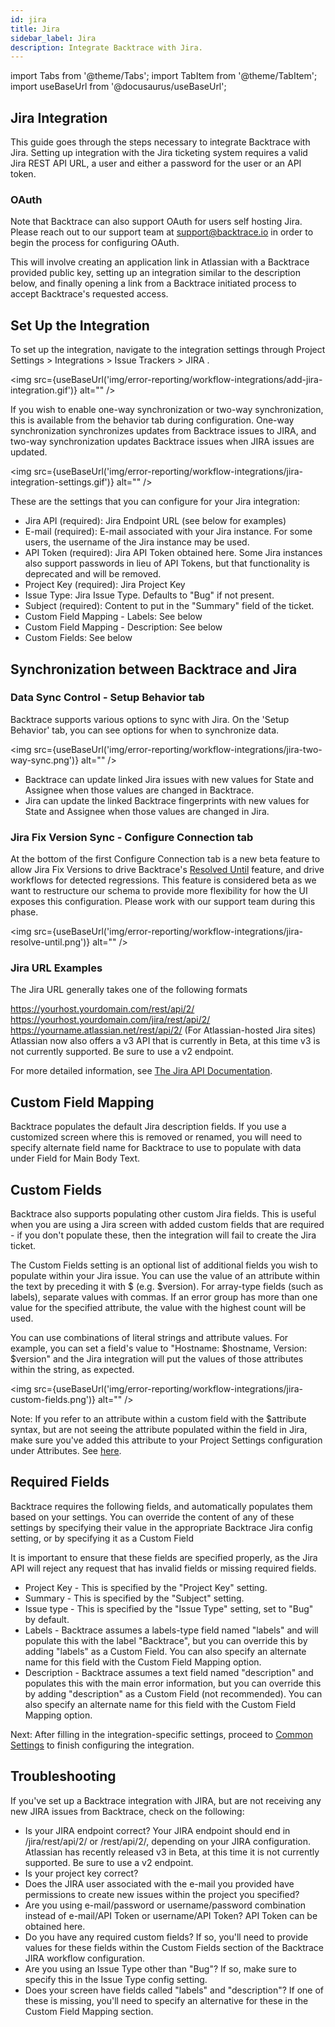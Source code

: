 ```yaml
---
id: jira
title: Jira
sidebar_label: Jira
description: Integrate Backtrace with Jira.
---
```

import Tabs from '@theme/Tabs';
import TabItem from '@theme/TabItem';
import useBaseUrl from '@docusaurus/useBaseUrl';

## Jira Integration
This guide goes through the steps necessary to integrate Backtrace with Jira. Setting up integration with the Jira ticketing system requires a valid Jira REST API URL, a user and either a password for the user or an API token.

### OAuth
Note that Backtrace can also support OAuth for users self hosting Jira. Please reach out to our support team at support@backtrace.io in order to begin the process for configuring OAuth.

This will involve creating an application link in Atlassian with a Backtrace provided public key, setting up an integration similar to the description below, and finally opening a link from a Backtrace initiated process to accept Backtrace's requested access.

## Set Up the Integration
To set up the integration, navigate to the integration settings through Project Settings > Integrations > Issue Trackers > JIRA .

<img src={useBaseUrl('img/error-reporting/workflow-integrations/add-jira-integration.gif')} alt="" />

If you wish to enable one-way synchronization or two-way synchronization, this is available from the behavior tab during configuration. One-way synchronization synchronizes updates from Backtrace issues to JIRA, and two-way synchronization updates Backtrace issues when JIRA issues are updated.

<img src={useBaseUrl('img/error-reporting/workflow-integrations/jira-integration-settings.gif')} alt="" />

These are the settings that you can configure for your Jira integration:
- Jira API (required): Jira Endpoint URL (see below for examples)
- E-mail (required): E-mail associated with your Jira instance. For some users, the username of the Jira instance may be used.
- API Token (required):  Jira API Token obtained here. Some Jira instances also support passwords in lieu of API Tokens, but that functionality is deprecated and will be removed.
- Project Key (required): Jira Project Key
- Issue Type: Jira Issue Type.  Defaults to "Bug" if not present.
- Subject (required): Content to put in the "Summary" field of the ticket.
- Custom Field Mapping - Labels: See below
- Custom Field Mapping - Description: See below
- Custom Fields: See below

## Synchronization between Backtrace and Jira
### Data Sync Control - Setup Behavior tab
Backtrace supports various options to sync with Jira. On the 'Setup Behavior' tab, you can see options for when to synchronize data.

<img src={useBaseUrl('img/error-reporting/workflow-integrations/jira-two-way-sync.png')} alt="" />

- Backtrace can update linked Jira issues with new values for State and Assignee when those values are changed in Backtrace.
- Jira can update the linked Backtrace fingerprints with new values for State and Assignee when those values are changed in Jira.

### Jira Fix Version Sync - Configure Connection tab
At the bottom of the first Configure Connection tab is a new beta feature to allow Jira Fix Versions to drive Backtrace's [Resolved Until](/error-reporting/web-console/triage/#reopen-criteria---mute-or-resolve-until) feature, and drive workflows for detected regressions. This feature is considered beta as we want to restructure our schema to provide more flexibility for how the UI exposes this configuration. Please work with our support team during this phase.

<img src={useBaseUrl('img/error-reporting/workflow-integrations/jira-resolve-until.png')} alt="" />

### Jira URL Examples
The Jira URL generally takes one of the following formats

https://yourhost.yourdomain.com/rest/api/2/
https://yourhost.yourdomain.com/jira/rest/api/2/
https://yourname.atlassian.net/rest/api/2/ (For Atlassian-hosted Jira sites)
Atlassian now also offers a v3 API that is currently in Beta, at this time v3 is not currently supported. Be sure to use a v2 endpoint.

For more detailed information, see [The Jira API Documentation](https://developer.atlassian.com/server/jira/platform/rest-apis/).

## Custom Field Mapping
Backtrace populates the default Jira description fields. If you use a customized screen where this is removed or renamed, you will need to specify alternate field name for Backtrace to use to populate with data under Field for Main Body Text.

## Custom Fields
Backtrace also supports populating other custom Jira fields.  This is useful when you are using a Jira screen with added custom fields that are required - if you don't populate these, then the integration will fail to create the Jira ticket.

The Custom Fields setting is an optional list of additional fields you wish to populate within your Jira issue. You can use the value of an attribute within the text by preceding it with $ (e.g. $version). For array-type fields (such as labels), separate values with commas. If an error group has more than one value for the specified attribute, the value with the highest count will be used.

You can use combinations of literal strings and attribute values.  For example, you can set a field's value to "Hostname: $hostname, Version: $version" and the Jira integration will put the values of those attributes within the string, as expected.

<img src={useBaseUrl('img/error-reporting/workflow-integrations/jira-custom-fields.png')} alt="" />

Note: If you refer to an attribute within a custom field with the $attribute  syntax, but are not seeing the attribute populated within the field in Jira, make sure you've added this attribute to your Project Settings configuration under Attributes. See [here](https://support.backtrace.io/hc/en-us/articles/360040517191).

## Required Fields
Backtrace requires the following fields, and automatically populates them based on your settings.  You can override the content of any of these settings by specifying their value in the appropriate Backtrace Jira config setting, or by specifying it as a Custom Field

It is important to ensure that these fields are specified properly, as the Jira API will reject any request that has invalid fields or missing required fields.

- Project Key - This is specified by the "Project Key" setting.
- Summary - This is specified by the "Subject" setting.
- Issue type - This is specified by the "Issue Type" setting, set to "Bug" by default.
- Labels - Backtrace assumes a labels-type field named "labels" and will populate this with the label "Backtrace", but you can override this by adding "labels" as a Custom Field. You can also specify an alternate name for this field with the Custom Field Mapping option.
- Description - Backtrace assumes a text field named "description" and populates this with the main error information, but you can override this by adding "description" as a Custom Field (not recommended). You can also specify an alternate name for this field with the Custom Field Mapping option.

Next: After filling in the integration-specific settings, proceed to [Common Settings](/error-reporting/workflow-integrations/common-settings) to finish configuring the integration.


## Troubleshooting
If you've set up a Backtrace integration with JIRA, but are not receiving any new JIRA issues from Backtrace, check on the following:

- Is your JIRA endpoint correct? Your JIRA endpoint should end in /jira/rest/api/2/  or /rest/api/2/, depending on your JIRA configuration. Atlassian has recently released v3 in Beta, at this time it is not currently supported. Be sure to use a v2 endpoint.
- Is your project key correct?  
- Does the JIRA user associated with the e-mail you provided have permissions to create new issues within the project you specified?
- Are you using e-mail/password or username/password combination instead of e-mail/API Token or username/API Token? API Token can be obtained here.
- Do you have any required custom fields? If so, you'll need to provide values for these fields within the Custom Fields section of the Backtrace JIRA workflow configuration.
- Are you using an Issue Type other than "Bug"? If so, make sure to specify this in the Issue Type config setting.
- Does your screen have fields called "labels" and "description"? If one of these is missing, you'll need to specify an alternative for these in the Custom Field Mapping section.
